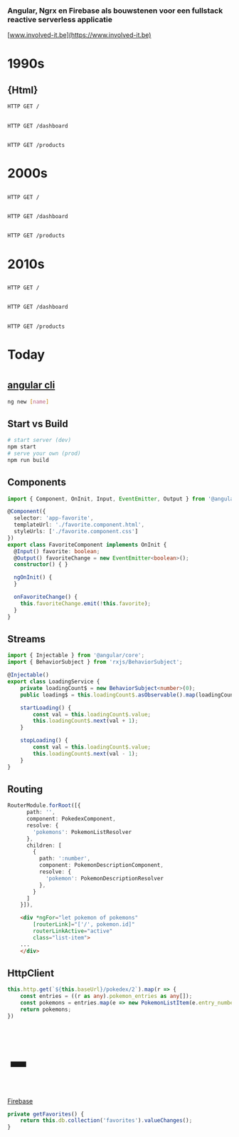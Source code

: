 ### Angular, Ngrx en Firebase als bouwstenen voor een fullstack reactive serverless applicatie

[www.involved-it.be](https://www.involved-it.be)



# 1990s  
## {Html}


```http
HTTP GET /
```
## <i class="fa fa-file"></i> <i class="fa fa-arrow-left"></i> <i class="fa fa-server"></i>


```http
HTTP GET /dashboard
```
## <i class="fa fa-file"></i> <i class="fa fa-arrow-left"></i> <i class="fa fa-server"></i>


```http
HTTP GET /products
```
## <i class="fa fa-file"></i> <i class="fa fa-arrow-left"></i> <i class="fa fa-server"></i>



# 2000s  
## <i class="devicon-php-plain"></i>


```http
HTTP GET /
```
## <i class="fa fa-file"></i> <i class="fa fa-arrow-left"></i> <i class="fa fa-cog"></i> <i class="fa fa-arrow-left"></i> <i class="fa fa-server"></i>


```http
HTTP GET /dashboard
```
## <i class="fa fa-file"></i> <i class="fa fa-arrow-left"></i> <i class="fa fa-cog"></i> <i class="fa fa-arrow-left"></i> <i class="fa fa-server"></i>


```http
HTTP GET /products
```
## <i class="fa fa-file"></i> <i class="fa fa-arrow-left"></i> <i class="fa fa-cog"></i> <i class="fa fa-arrow-left"></i> <i class="fa fa-server"></i>



# 2010s  
## <i class="devicon-javascript-plain"></i>


```http
HTTP GET /
```
## <i class="fa fa-file"></i> <i class="fa fa-arrow-left"></i> <i class="fa fa-server"></i>


```http
HTTP GET /dashboard
```
## <i class="fa fa-table"></i> <i class="fa fa-arrow-left"></i> <i class="fa fa-cog"></i> <i class="fa fa-arrow-left"></i> <i class="fa fa-server"></i>


```http
HTTP GET /products
```
## <i class="fa fa-table"></i> <i class="fa fa-arrow-left"></i> <i class="fa fa-cog"></i> <i class="fa fa-arrow-left"></i> <i class="fa fa-server"></i>



# <i class="fa fa-calendar-o"></i> Today
## <i class="devicon-angularjs-plain"></i><i class="devicon-react-original"></i><i class="devicon-backbonejs-plain"></i><i class="devicon-vuejs-plain"></i>



# <i class="devicon-angularjs-plain" style="font-size:5em;"></i>


## [angular cli](https://github.com/angular/angular-clihttps://github.com/facebookincubator/create-react-app)
```bash
ng new [name]
```


## Start vs Build
```bash
# start server (dev)
npm start 
# serve your own (prod)
npm run build
```


## Components
```typescript
import { Component, OnInit, Input, EventEmitter, Output } from '@angular/core';

@Component({
  selector: 'app-favorite',
  templateUrl: './favorite.component.html',
  styleUrls: ['./favorite.component.css']
})
export class FavoriteComponent implements OnInit {
  @Input() favorite: boolean;
  @Output() favoriteChange = new EventEmitter<boolean>();
  constructor() { }

  ngOnInit() {
  }

  onFavoriteChange() {
    this.favoriteChange.emit(!this.favorite);
  }
}

```


## Streams
```typescript
import { Injectable } from '@angular/core';
import { BehaviorSubject } from 'rxjs/BehaviorSubject';

@Injectable()
export class LoadingService {
    private loadingCount$ = new BehaviorSubject<number>(0);
    public loading$ = this.loadingCount$.asObservable().map(loadingCount => loadingCount > 0);

    startLoading() {
        const val = this.loadingCount$.value;
        this.loadingCount$.next(val + 1);
    }

    stopLoading() {
        const val = this.loadingCount$.value;
        this.loadingCount$.next(val - 1);
    }
}

```


## Routing
```typescript
RouterModule.forRoot([{
      path: '',
      component: PokedexComponent,
      resolve: {
        'pokemons': PokemonListResolver
      },
      children: [
        {
          path: ':number',
          component: PokemonDescriptionComponent,
          resolve: {
            'pokemon': PokemonDescriptionResolver
          },
        }
      ]
    }]),
```  
```html
    <div *ngFor="let pokemon of pokemons"
        [routerLink]="['/', pokemon.id]"
        routerLinkActive="active"
        class="list-item">
    ...
    </div>
```


## HttpClient
```typescript
this.http.get(`${this.baseUrl}/pokedex/2`).map(r => {
    const entries = ((r as any).pokemon_entries as any[]);
    const pokemons = entries.map(e => new PokemonListItem(e.entry_number, e.pokemon_species.name));
    return pokemons;
})
```


## <i class="fa fa-server" style="font-size:5em;"></i> <span style="font-size:5em;">-</span>
[Firebase](https://console.firebase.google.com/)
```typescript
private getFavorites() {
    return this.db.collection('favorites').valueChanges();
}
```



# <i class="fa fa-comments-o" style="font-size:5em;"></i>